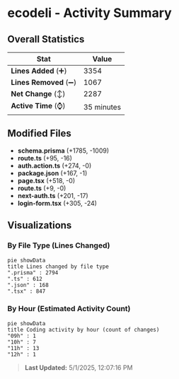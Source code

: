 # ecodeli - Activity Summary 

## Overall Statistics

| Stat                   | Value                                                             |
| ---------------------- | ----------------------------------------------------------------- |
| **Lines Added** (➕)   | 3354                                          |
| **Lines Removed** (➖) | 1067                                        |
| **Net Change** (↕)    | 2287                |
| **Active Time** (⌚)   | 35 minutes |


## Modified Files
- **schema.prisma** (+1785, -1009)
- **route.ts** (+95, -16)
- **auth.action.ts** (+274, -0)
- **package.json** (+167, -1)
- **page.tsx** (+518, -0)
- **route.ts** (+9, -0)
- **next-auth.ts** (+201, -17)
- **login-form.tsx** (+305, -24)

## Visualizations

### By File Type (Lines Changed)

```mermaid
pie showData
title Lines changed by file type
".prisma" : 2794
".ts" : 612
".json" : 168
".tsx" : 847
```

### By Hour (Estimated Activity Count)

```mermaid
pie showData
title Coding activity by hour (count of changes)
"09h" : 1
"10h" : 7
"11h" : 13
"12h" : 1
```


> **Last Updated:** 5/1/2025, 12:07:16 PM